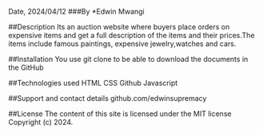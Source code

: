 Date, 2024/04/12
###By *Edwin Mwangi

##Description
Its an auction website where buyers place orders on expensive items and get a full description of the items and their prices.The items include famous paintings, expensive jewelry,watches and cars.

##Installation
You use git clone to be able to download the documents in the GitHub

##Technologies used
HTML CSS Github Javascript

##Support and contact details
github.com/edwinsupremacy

##License
The content of this site is licensed under the MIT license Copyright (c) 2024.